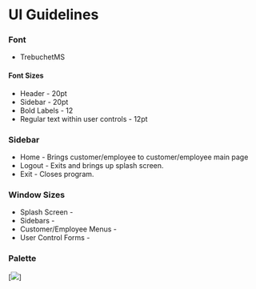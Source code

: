 # UI Guidelines

### Font
- TrebuchetMS

#### Font Sizes
- Header - 20pt
- Sidebar - 20pt
- Bold Labels - 12
- Regular text within user controls - 12pt 

### Sidebar
- Home   - Brings customer/employee to customer/employee main page
- Logout - Exits and brings up splash screen.
- Exit   - Closes program.

### Window Sizes 
- Splash Screen - 
- Sidebars - 
- Customer/Employee Menus - 
- User Control Forms - 




### Palette
[<img src="https://i.imgur.com/HcoKB8R.png">]
